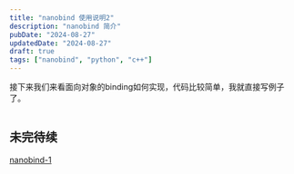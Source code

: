 ```yaml
---
title: "nanobind 使用说明2"
description: "nanobind 简介"
pubDate: "2024-08-27"
updatedDate: "2024-08-27"
draft: true
tags: ["nanobind", "python", "c++"]
---
```


接下来我们来看面向对象的binding如何实现，代码比较简单，我就直接写例子了。
```cpp title="cpp/cuckoo.cpp"
```
## 未完待续
[nanobind-1](/posts/nanobind/nanobind-1/)